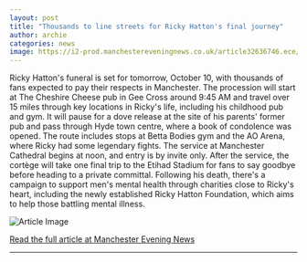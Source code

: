 ```yaml
---
layout: post
title: "Thousands to line streets for Ricky Hatton's final journey"
author: archie
categories: news
image: https://i2-prod.manchestereveningnews.co.uk/article32636746.ece/ALTERNATES/s1200/1_JRP_MEN_160925_hatton_011JPG.jpg
---
```

Ricky Hatton's funeral is set for tomorrow, October 10, with thousands of fans expected to pay their respects in Manchester. The procession will start at The Cheshire Cheese pub in Gee Cross around 9:45 AM and travel over 15 miles through key locations in Ricky's life, including his childhood pub and gym. It will pause for a dove release at the site of his parents' former pub and pass through Hyde town centre, where a book of condolence was opened. The route includes stops at Betta Bodies gym and the AO Arena, where Ricky had some legendary fights. The service at Manchester Cathedral begins at noon, and entry is by invite only. After the service, the cortège will take one final trip to the Etihad Stadium for fans to say goodbye before heading to a private committal. Following his death, there's a campaign to support men's mental health through charities close to Ricky's heart, including the newly established Ricky Hatton Foundation, which aims to help those battling mental illness.

![Article Image](https://i2-prod.manchestereveningnews.co.uk/article32636746.ece/ALTERNATES/s1200/1_JRP_MEN_160925_hatton_011JPG.jpg)

[Read the full article at Manchester Evening News](https://www.manchestereveningnews.co.uk/news/greater-manchester-news/thousands-line-streets-ricky-hattons-32636147)

---
